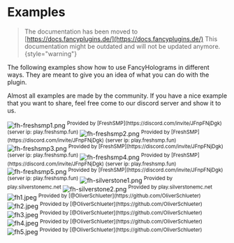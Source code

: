 # Examples

> The documentation has been moved to [https://docs.fancyplugins.de/](https://docs.fancyplugins.de/)
> This documentation might be outdated and will not be updated anymore.
{style="warning"}

The following examples show how to use FancyHolograms in different ways. They are meant to give you an idea of what you
can
do with the plugin.

Almost all examples are made by the community. If you have a nice example that you want to share, feel free come to our
discord server and show it to us.

<img src="fh-freshsmp1.png" alt="fh-freshsmp1.png" style="block" border-effect="rounded"/>
<sup>Provided by [FreshSMP](https://discord.com/invite/JFnpFNjDgk) (server ip: play.freshsmp.fun)</sup>

<img src="fh-freshsmp2.png" alt="fh-freshsmp2.png" style="block" border-effect="rounded"/>
<sup>Provided by [FreshSMP](https://discord.com/invite/JFnpFNjDgk) (server ip: play.freshsmp.fun)</sup>

<img src="fh-freshsmp3.png" alt="fh-freshsmp3.png" style="block" border-effect="rounded"/>
<sup>Provided by [FreshSMP](https://discord.com/invite/JFnpFNjDgk) (server ip: play.freshsmp.fun)</sup>

<img src="fh-freshsmp4.png" alt="fh-freshsmp4.png" style="block" border-effect="rounded"/>
<sup>Provided by [FreshSMP](https://discord.com/invite/JFnpFNjDgk) (server ip: play.freshsmp.fun)</sup>

<img src="fh-freshsmp5.png" alt="fh-freshsmp5.png" style="block" border-effect="rounded"/>
<sup>Provided by [FreshSMP](https://discord.com/invite/JFnpFNjDgk) (server ip: play.freshsmp.fun)</sup>

<img src="fh-silverstone1.png" alt="fh-silverstone1.png" style="block" border-effect="rounded"/>
<sup>Provided by play.silverstonemc.net</sup>

<img src="fh-silverstone2.png" alt="fh-silverstone2.png" style="block" border-effect="rounded"/>
<sup>Provided by play.silverstonemc.net</sup>

<img src="fh1.jpeg" alt="fh1.jpeg" style="block" border-effect="rounded"/>
<sup>Provided by [@OliverSchlueter](https://github.com/OliverSchlueter)</sup>

<img src="fh2.jpeg" alt="fh2.jpeg" style="block" border-effect="rounded"/>
<sup>Provided by [@OliverSchlueter](https://github.com/OliverSchlueter)</sup>

<img src="fh3.jpeg" alt="fh3.jpeg" style="block" border-effect="rounded"/>
<sup>Provided by [@OliverSchlueter](https://github.com/OliverSchlueter)</sup>

<img src="fh4.jpeg" alt="fh4.jpeg" style="block" border-effect="rounded"/>
<sup>Provided by [@OliverSchlueter](https://github.com/OliverSchlueter)</sup>

<img src="fh5.jpeg" alt="fh5.jpeg" style="block" border-effect="rounded"/>
<sup>Provided by [@OliverSchlueter](https://github.com/OliverSchlueter)</sup>
